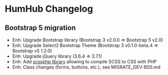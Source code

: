 HumHub Changelog
================

Bootstrap 5 migration
------------
- Enh: Upgrade Bootstrap library (Bootstrap 3 v2.0.0 => Bootstrap 5 v2.0)
- Enh: Upgrade Select2 Bootstrap Theme (Bootstrap 3 v0.1.0-beta.4 => Bootstrap v5 1.3.0)
- Enh: Upgrade jQuery library (3.6.4 => 3.7.1)
- Enh: Add [scssphp library](https://github.com/scssphp/scssphp) allowing to compile SCSS to CSS with PHP
- Enh: Class changes (forms, buttons, etc.), see MIGRATE_DEV-BS5.md
